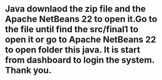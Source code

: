 # Java downlaod the zip file and the Apache NetBeans 22 to open it.Go to the file until find the src/final1 to open it or go to Apache NetBeans 22 to open folder this java. It is start from dashboard to login the system. Thank you.
